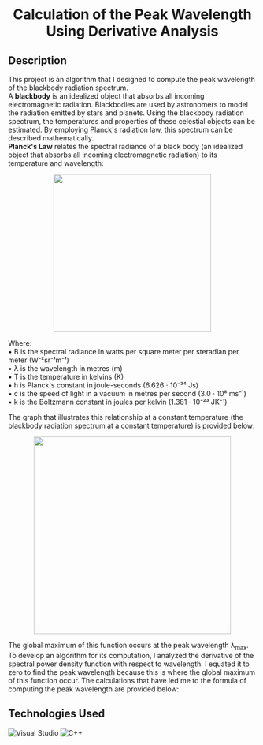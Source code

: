 <h1 align="center">Calculation of the Peak Wavelength Using Derivative Analysis</h1>

<h2>Description</h2>
This project is an algorithm that I designed to compute the peak wavelength of the blackbody radiation spectrum. <br>
A <b>blackbody</b> is an idealized object that absorbs all incoming electromagnetic radiation. Blackbodies are used by astronomers to model the radiation emitted by stars and planets. Using the blackbody radiation spectrum, the temperatures and properties of these celestial objects can be estimated. By employing Planck's radiation law, this spectrum can be described mathematically. <br>
<b>Planck's Law</b> relates the spectral radiance of a black body (an idealized object that absorbs all incoming electromagnetic radiation) to its temperature and wavelength:

<p align="center">
<img src="https://github.com/MariaChemerys/Calculation_of_the_Peak_Wavelength_of_the_Blackbody_Radiation_Spectrum_Using_Derivative_Analysis/blob/master/Planck's%20Law.png?raw=true" width="320" height=auto />
</p>

Where:<br>
• B is the spectral radiance in watts per square meter per steradian per meter (W⁻²sr⁻¹m⁻¹)<br>
• λ is the wavelength in metres (m)<br>
• T is the temperature in kelvins (K)<br>
• h is Planck's constant in joule-seconds (6.626 ⋅ 10⁻³⁴ Js)<br>
• c is the speed of light in a vacuum in metres per second (3.0 ⋅ 10⁸ ms⁻¹)<br>
• k is the Boltzmann constant in joules per kelvin (1.381 ⋅ 10⁻²³ JK⁻¹)<br>

The graph that illustrates this relationship at a constant temperature (the blackbody radiation spectrum at a constant temperature) is provided below:
<p align="center">
<img src="https://github.com/MariaChemerys/Calculation_of_the_Peak_Wavelength_of_the_Blackbody_Radiation_Spectrum_Using_Derivative_Analysis/blob/master/Blackbody%20Radiation%20Spectrum.png?raw=true" width="400" height=auto />
</p>

The global maximum of this function occurs at the peak wavelength λ<sub>max</sub>. To develop an algorithm for its computation, I analyzed the derivative of the spectral power density function with respect to wavelength. I equated it to zero to find the peak wavelength because this is where the global maximum of this function occur. The calculations that have led me to the formula of computing the peak wavelength are provided below:


  
<h2>Technologies Used</h2>
<p align="left">
  <img src="https://img.shields.io/badge/Visual%20Studio-7509b0?style=for-the-badge" alt="Visual Studio" />
  <img src="https://img.shields.io/badge/C++-24b8f2?style=for-the-badge" alt="C++" />
</p>
